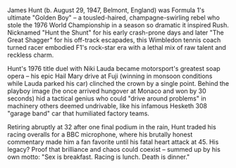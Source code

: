 James Hunt (b. August 29, 1947, Belmont, England) was Formula 1's ultimate "Golden Boy" – a tousled-haired, champagne-swirling rebel who stole the 1976 World Championship in a season so dramatic it inspired Rush. Nicknamed "Hunt the Shunt" for his early crash-prone days and later "The Great Shagger" for his off-track escapades, this Wimbledon tennis coach turned racer embodied F1's rock-star era with a lethal mix of raw talent and reckless charm.

Hunt's 1976 title duel with Niki Lauda became motorsport's greatest soap opera – his epic Hail Mary drive at Fuji (winning in monsoon conditions while Lauda parked his car) clinched the crown by a single point. Behind the playboy image (he once arrived hungover at Monaco and won by 30 seconds) hid a tactical genius who could "drive around problems" in machinery others deemed undrivable, like his infamous Hesketh 308 "garage band" car that humiliated factory teams.

Retiring abruptly at 32 after one final podium in the rain, Hunt traded his racing overalls for a BBC microphone, where his brutally honest commentary made him a fan favorite until his fatal heart attack at 45. His legacy? Proof that brilliance and chaos could coexist – summed up by his own motto: "Sex is breakfast. Racing is lunch. Death is dinner."